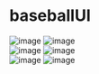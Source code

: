 # baseballUI


![image](https://user-images.githubusercontent.com/24362003/45958308-81c31400-bfed-11e8-86b0-ff923456eed8.png) 
![image](https://user-images.githubusercontent.com/24362003/45958309-81c31400-bfed-11e8-88c5-8c83176ede11.png) 
</br>
![image](https://user-images.githubusercontent.com/24362003/45958313-825baa80-bfed-11e8-883c-88b6a92076c5.png)
![image](https://user-images.githubusercontent.com/24362003/45958312-825baa80-bfed-11e8-9336-14c2de2b7345.png)
</br>
![image](https://user-images.githubusercontent.com/24362003/45958314-82f44100-bfed-11e8-8614-664e8b46b6f8.png)
![image](https://user-images.githubusercontent.com/24362003/45958315-82f44100-bfed-11e8-8dc7-ad5c202aa704.png)












